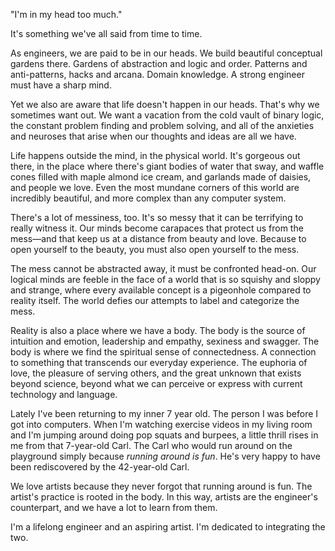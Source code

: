 "I'm in my head too much."

It's something we've all said from time to time.

As engineers, we are paid to be in our heads. We build beautiful conceptual gardens there. Gardens of abstraction and logic and order. Patterns and anti-patterns, hacks and arcana. Domain knowledge. A strong engineer must have a sharp mind.

Yet we also are aware that life doesn't happen in our heads. That's why we sometimes want out. We want a vacation from the cold vault of binary logic, the constant problem finding and problem solving, and all of the anxieties and neuroses that arise when our thoughts and ideas are all we have.

Life happens outside the mind, in the physical world. It's gorgeous out there, in the place where there's giant bodies of water that sway, and waffle cones filled with maple almond ice cream, and garlands made of daisies, and people we love. Even the most mundane corners of this world are incredibly beautiful, and more complex than any computer system.

There's a lot of messiness, too. It's so messy that it can be terrifying to really witness it. Our minds become carapaces that protect us from the mess—and that keep us at a distance from beauty and love. Because to open yourself to the beauty, you must also open yourself to the mess.

The mess cannot be abstracted away, it must be confronted head-on. Our logical minds are feeble in the face of a world that is so squishy and sloppy and strange, where every available concept is a pigeonhole compared to reality itself. The world defies our attempts to label and categorize the mess.

Reality is also a place where we have a body. The body is the source of intuition and emotion, leadership and empathy, sexiness and swagger. The body is where we find the spiritual sense of connectedness. A connection to something that transcends our everyday experience. The euphoria of love, the pleasure of serving others, and the great unknown that exists beyond science, beyond what we can perceive or express with current technology and language.

Lately I've been returning to my inner 7 year old. The person I was before I got into computers. When I'm watching exercise videos in my living room and I'm jumping around doing pop squats and burpees, a little thrill rises in me from that 7-year-old Carl. The Carl who would run around on the playground simply because _running around is fun_. He's very happy to have been rediscovered by the 42-year-old Carl.

We love artists because they never forgot that running around is fun. The artist's practice is rooted in the body. In this way, artists are the engineer's counterpart, and we have a lot to learn from them.

I'm a lifelong engineer and an aspiring artist. I'm dedicated to integrating the two.
